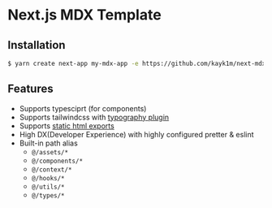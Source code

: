 # Next.js MDX Template

## Installation

```sh
$ yarn create next-app my-mdx-app -e https://github.com/kayk1m/next-mdx-template
```

## Features

- Supports typesciprt (for components)
- Supports tailwindcss with [typography plugin](https://tailwindcss.com/docs/typography-plugin)
- Supports [static html exports](https://nextjs.org/docs/advanced-features/static-html-export)
- High DX(Developer Experience) with highly configured pretter & eslint
- Built-in path alias
  - `@/assets/*`
  - `@/components/*`
  - `@/context/*`
  - `@/hooks/*`
  - `@/utils/*`
  - `@/types/*`
